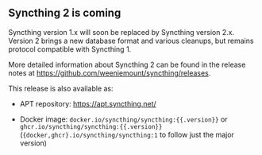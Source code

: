 ## Syncthing 2 is coming

Syncthing version 1.x will soon be replaced by Syncthing version 2.x.
Version 2 brings a new database format and various cleanups, but remains
protocol compatible with Syncthing 1.

More detailed information about Syncthing 2 can be found in the release
notes at https://github.com/weeniemount/syncthing/releases.

This release is also available as:

* APT repository: https://apt.syncthing.net/

* Docker image: `docker.io/syncthing/syncthing:{{.version}}` or `ghcr.io/syncthing/syncthing:{{.version}}`
  (`{docker,ghcr}.io/syncthing/syncthing:1` to follow just the major version)
